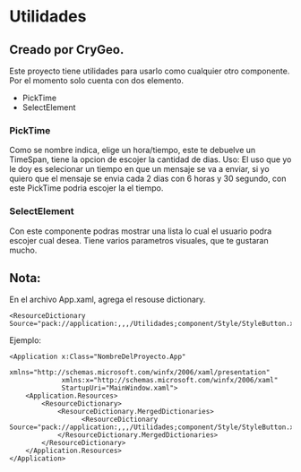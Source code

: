 # Utilidades
## Creado por CryGeo.

Este proyecto tiene utilidades para usarlo como cualquier otro componente.
Por el momento solo cuenta con dos elemento.

- PickTime
- SelectElement

### PickTime
Como se nombre indica, elige un hora/tiempo, este te debuelve un TimeSpan, tiene la opcion de escojer la cantidad de dias.
Uso: El uso que yo le doy es selecionar un tiempo en que un mensaje se va a enviar, si yo quiero que el mensaje se envia cada 2 dias con 6 horas y 30 segundo, con este PickTime podria escojer la el tiempo.

### SelectElement
Con este componente podras mostrar una lista lo cual el usuario podra escojer cual desea. Tiene varios parametros visuales, que te gustaran mucho.


## Nota:

En el archivo App.xaml, agrega el resouse dictionary.

```
<ResourceDictionary Source="pack://application:,,,/Utilidades;component/Style/StyleButton.xaml"/>
```

Ejemplo:

```
<Application x:Class="NombreDelProyecto.App"
             xmlns="http://schemas.microsoft.com/winfx/2006/xaml/presentation"
             xmlns:x="http://schemas.microsoft.com/winfx/2006/xaml"
             StartupUri="MainWindow.xaml">
    <Application.Resources>
        <ResourceDictionary>
            <ResourceDictionary.MergedDictionaries>
                  <ResourceDictionary Source="pack://application:,,,/Utilidades;component/Style/StyleButton.xaml"/>
            </ResourceDictionary.MergedDictionaries>
        </ResourceDictionary>
    </Application.Resources>
</Application>
```

